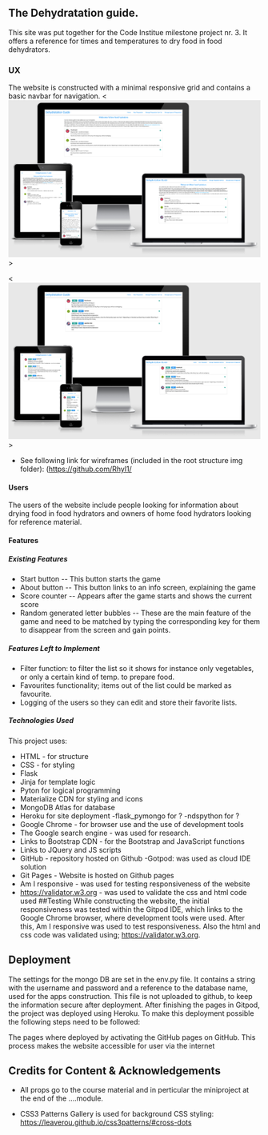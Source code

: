 ## The Dehydratation guide. 
This site was put together for the Code Institue milestone project nr. 3.
It offers a reference for times and temperatures to dry food in food dehydrators.

### UX
The website is constructed with a minimal responsive grid and contains a basic navbar for navigation.
<![alt](https://github.com/Rhyl1/Dehydratation-guide/blob/b466707ce6edfa175eccd7d1135412a3c626c932/static/img/responsive1.png)>

<![alt](https://github.com/Rhyl1/Dehydratation-guide/blob/b466707ce6edfa175eccd7d1135412a3c626c932/static/img/responsive2.png)>
- See following link for wireframes (included in the root structure img folder): 
(https://github.com/Rhyl1/

#### Users
The users of the website include people looking for information about drying food in food hydrators and owners of home food hydrators looking for reference material.


#### Features
##### Existing Features
- Start button -- This button starts the game
- About button -- This button links to an info screen, explaining the game
- Score counter -- Appears after the game starts and shows the current score
- Random generated letter bubbles -- These are the main feature of the game and need to be matched by typing the corresponding key for them to disappear from the screen and gain points.

##### Features Left to Implement
- Filter function: to filter the list so it shows for instance only vegetables, or only a certain kind of temp. to prepare food. 
- Favourites functionality; items out of the list could be marked as favourite.
- Logging of the users so they can edit and store their favorite lists.


##### Technologies Used
This project uses:

- HTML - for structure
- CSS - for styling
- Flask
- Jinja for template logic
- Pyton for logical programming
- Materialize CDN for styling and icons
- MongoDB Atlas for database
- Heroku for site deployment
-flask_pymongo for ?
-ndspython for ?
- Google Chrome - for browser use and the use of development tools
- The Google search engine - was used for research.
- Links to Bootstrap CDN - for the Bootstrap and JavaScript functions
- Links to JQuery and JS scripts
- GitHub - repository hosted on Github -Gotpod: was used as cloud IDE solution
- Git Pages - Website is hosted on Github pages
- Am I responsive - was used for testing responsiveness of the website
- https://validator.w3.org - was used to validate the css and html code used
##Testing
While constructing the website, the initial responsiveness was tested within the Gitpod IDE, which links to the Google Chrome browser, where development tools were used.
After this, Am I responsive was used to test responsiveness.
Also the html and css code was validated using; https://validator.w3.org. 

## Deployment
The settings for the mongo DB are set in the env.py file. It contains a string with the username and password and a reference to the database name, used for the apps construction. This file is 
not uploaded to github, to keep the information secure after deployment. After finishing the pages in Gitpod, the project was deployed using Heroku. 
To make this deployment possible the following steps need to be followed:

The pages where deployed by activating the GitHub pages on GitHub. This process makes the website accessible for user via the internet
## Credits for Content & Acknowledgements
- All props go to the course material and in perticular the miniproject at the end of the ....module.


- CSS3 Patterns Gallery is used for background CSS styling:
https://leaverou.github.io/css3patterns/#cross-dots
